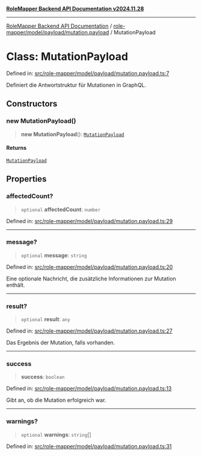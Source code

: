 [**RoleMapper Backend API Documentation v2024.11.28**](../../../../../README.md)

***

[RoleMapper Backend API Documentation](../../../../../modules.md) / [role-mapper/model/payload/mutation.payload](../README.md) / MutationPayload

# Class: MutationPayload

Defined in: [src/role-mapper/model/payload/mutation.payload.ts:7](https://github.com/FlowCraft-AG/RoleMapper/blob/2b9cb86a69a058eebb4388dc6380ab3f35004bd1/backend/src/role-mapper/model/payload/mutation.payload.ts#L7)

Definiert die Antwortstruktur für Mutationen in GraphQL.

## Constructors

### new MutationPayload()

> **new MutationPayload**(): [`MutationPayload`](MutationPayload.md)

#### Returns

[`MutationPayload`](MutationPayload.md)

## Properties

### affectedCount?

> `optional` **affectedCount**: `number`

Defined in: [src/role-mapper/model/payload/mutation.payload.ts:29](https://github.com/FlowCraft-AG/RoleMapper/blob/2b9cb86a69a058eebb4388dc6380ab3f35004bd1/backend/src/role-mapper/model/payload/mutation.payload.ts#L29)

***

### message?

> `optional` **message**: `string`

Defined in: [src/role-mapper/model/payload/mutation.payload.ts:20](https://github.com/FlowCraft-AG/RoleMapper/blob/2b9cb86a69a058eebb4388dc6380ab3f35004bd1/backend/src/role-mapper/model/payload/mutation.payload.ts#L20)

Eine optionale Nachricht, die zusätzliche Informationen zur Mutation enthält.

***

### result?

> `optional` **result**: `any`

Defined in: [src/role-mapper/model/payload/mutation.payload.ts:27](https://github.com/FlowCraft-AG/RoleMapper/blob/2b9cb86a69a058eebb4388dc6380ab3f35004bd1/backend/src/role-mapper/model/payload/mutation.payload.ts#L27)

Das Ergebnis der Mutation, falls vorhanden.

***

### success

> **success**: `boolean`

Defined in: [src/role-mapper/model/payload/mutation.payload.ts:13](https://github.com/FlowCraft-AG/RoleMapper/blob/2b9cb86a69a058eebb4388dc6380ab3f35004bd1/backend/src/role-mapper/model/payload/mutation.payload.ts#L13)

Gibt an, ob die Mutation erfolgreich war.

***

### warnings?

> `optional` **warnings**: `string`[]

Defined in: [src/role-mapper/model/payload/mutation.payload.ts:31](https://github.com/FlowCraft-AG/RoleMapper/blob/2b9cb86a69a058eebb4388dc6380ab3f35004bd1/backend/src/role-mapper/model/payload/mutation.payload.ts#L31)
